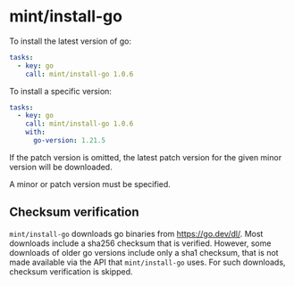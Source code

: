 # mint/install-go

To install the latest version of go:

```yaml
tasks:
  - key: go
    call: mint/install-go 1.0.6
```

To install a specific version:

```yaml
tasks:
  - key: go
    call: mint/install-go 1.0.6
    with:
      go-version: 1.21.5
```

If the patch version is omitted, the latest patch version for the given minor
version will be downloaded.

A minor or patch version must be specified.

## Checksum verification

`mint/install-go` downloads go binaries from https://go.dev/dl/. Most downloads
include a sha256 checksum that is verified. However, some downloads of older go
versions include only a sha1 checksum, that is not made available via the API
that `mint/install-go` uses. For such downloads, checksum verification is
skipped.
